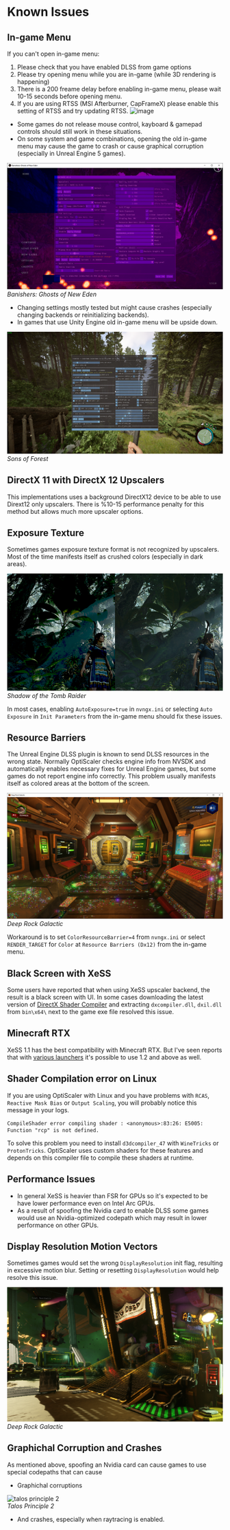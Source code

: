 # Known Issues

## In-game Menu

If you can't open in-game menu:
1. Please check that you have enabled DLSS from game options
2. Please try opening menu while you are in-game (while 3D rendering is happening)
3. There is a 200 freame delay before enabling in-game menu, please wait 10-15 seconds before opening menu.
4. If you are using RTSS (MSI Afterburner, CapFrameX) please enable this setting of RTSS and try updating RTSS.
  ![image](https://github.com/cdozdil/OptiScaler/assets/35529761/8afb24ac-662a-40ae-a97c-837369e03fc7)

* Some games do not release mouse control, kayboard & gamepad controls should still work in these situations.
* On some system and game combinations, opening the old in-game menu may cause the game to crash or cause graphical corruption (especially in Unreal Engine 5 games).

![Banishers](/images/banishers.png)<br>*Banishers: Ghosts of New Eden*

* Changing settings mostly tested but might cause crashes (especially changing backends or reinitializing backends).
* In games that use Unity Engine old in-game menu will be upside down.

![barrel roll](/images/upsidedown.png)<br>*Sons of Forest*

## DirectX 11 with DirectX 12 Upscalers
This implementations uses a background DirectX12 device to be able to use Dirext12 only upscalers. There is %10-15 performance penalty for this method but allows much more upscaler options. 

## Exposure Texture
Sometimes games exposure texture format is not recognized by upscalers. Most of the time manifests itself as crushed colors (especially in dark areas). 

![exposure](/images/exposure.png)<br>*Shadow of the Tomb Raider*

In most cases, enabling `AutoExposure=true` in `nvngx.ini` or selecting `Auto Exposure` in `Init Parameters` from the in-game menu should fix these issues.

## Resource Barriers
The Unreal Engine DLSS plugin is known to send DLSS resources in the wrong state. Normally OptiScaler checks engine info from NVSDK and automatically enables necessary fixes for Unreal Engine games, but some games do not report engine info correctly. This problem usually manifests itself as colored areas at the bottom of the screen.

![christmas lights](/images/christmas.png)<br>*Deep Rock Galactic*

Workaround is to set `ColorResourceBarrier=4` from `nvngx.ini` or select `RENDER_TARGET` for `Color` at `Resource Barriers (Dx12)` from the in-game menu.

## Black Screen with XeSS
Some users have reported that when using XeSS upscaler backend, the result is a black screen with UI. In some cases downloading the latest version of [DirectX Shader Compiler](https://github.com/microsoft/DirectXShaderCompiler/releases) and extracting `dxcompiler.dll`, `dxil.dll` from `bin\x64\` next to the game exe file resolved this issue.  

## Minecraft RTX
XeSS 1.1 has the best compatibility with Minecraft RTX. But I've seen reports that with [various launchers](https://github.com/MCMrARM/mc-w10-version-launcher/releases) it's possible to use 1.2 and above as well.

## Shader Compilation error on Linux
If you are using OptiScaler with Linux and you have problems with `RCAS`, `Reactive Mask Bias` or `Output Scaling`, you will probably notice this message in your logs.
```
CompileShader error compiling shader : <anonymous>:83:26: E5005: Function "rcp" is not defined.
```
To solve this problem you need to install `d3dcompiler_47` with `WineTricks` or `ProtonTricks`. OptiScaler uses custom shaders for these features and depends on this compiler file to compile these shaders at runtime. 

## Performance Issues
* In general XeSS is heavier than FSR for GPUs so it's expected to be have lower performance even on Intel Arc GPUs.
* As a result of spoofing the Nvidia card to enable DLSS some games would use an Nvidia-optimized codepath which may result in lower performance on other GPUs.

## Display Resolution Motion Vectors
Sometimes games would set the wrong `DisplayResolution` init flag, resulting in excessive motion blur. Setting or resetting `DisplayResolution` would help resolve this issue.

![mv wrong](/images/mv_wrong.png)<br>*Deep Rock Galactic*

## Graphichal Corruption and Crashes
As mentioned above, spoofing an Nvidia card can cause games to use special codepaths that can cause

* Graphichal corruptions
  
![talos principle 2](/images/talos.png)<br>*Talos Principle 2*

* And crashes, especially when raytracing is enabled.

